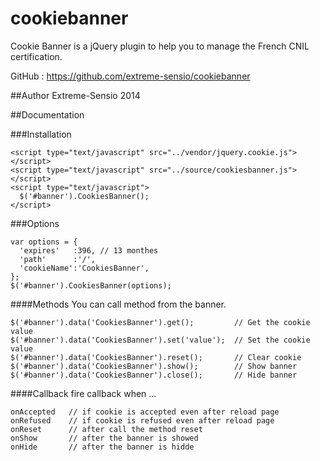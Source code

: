 cookiebanner
============

Cookie Banner is a jQuery plugin to help you to manage the French CNIL certification.

GitHub : https://github.com/extreme-sensio/cookiebanner

##Author
Extreme-Sensio 2014

##Documentation

###Installation
~~~
<script type="text/javascript" src="../vendor/jquery.cookie.js"></script>
<script type="text/javascript" src="../source/cookiesbanner.js"></script>
<script type="text/javascript">
  $('#banner').CookiesBanner();
</script>
~~~

###Options
~~~
var options = {
  'expires'   :396, // 13 monthes
  'path'      :'/',
  'cookieName':'CookiesBanner',
};
$('#banner').CookiesBanner(options);
~~~

####Methods
You can call method from the banner.
~~~
$('#banner').data('CookiesBanner').get();         // Get the cookie value
$('#banner').data('CookiesBanner').set('value');  // Set the cookie value
$('#banner').data('CookiesBanner').reset();       // Clear cookie
$('#banner').data('CookiesBanner').show();        // Show banner
$('#banner').data('CookiesBanner').close();       // Hide banner
~~~

####Callback
fire callback when ...
~~~
onAccepted   // if cookie is accepted even after reload page
onRefused    // if cookie is refused even after reload page
onReset      // after call the method reset
onShow       // after the banner is showed
onHide       // after the banner is hidde
~~~
